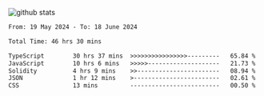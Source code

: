 
![github stats](https://github-readme-stats.vercel.app/api?username=realmahd1&show_icons=true&theme=codeSTACKr&hide_rank=true&count_private=true)

<!--START_SECTION:waka-->

```txt
From: 19 May 2024 - To: 18 June 2024

Total Time: 46 hrs 30 mins

TypeScript        30 hrs 37 mins  >>>>>>>>>>>>>>>>---------   65.84 %
JavaScript        10 hrs 6 mins   >>>>>--------------------   21.73 %
Solidity          4 hrs 9 mins    >>-----------------------   08.94 %
JSON              1 hr 12 mins    >------------------------   02.61 %
CSS               13 mins         -------------------------   00.50 %
```

<!--END_SECTION:waka-->
